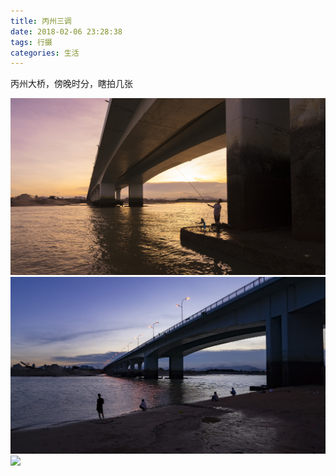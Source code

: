 ```yaml
---
title: 丙州三调
date: 2018-02-06 23:28:38
tags: 行摄
categories: 生活
---
```

丙州大桥，傍晚时分，瞎拍几张
<!-- more -->
![](丙州大桥/1.jpg)
![](丙州大桥/2.jpg)
![](丙州大桥/3.jpg)
